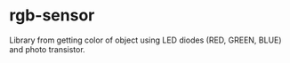 # rgb-sensor

Library from getting color of object using LED diodes (RED, GREEN, BLUE) and photo transistor. 

